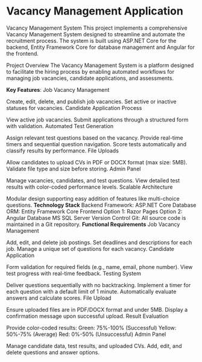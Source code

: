 # Vacancy Management Application

Vacancy Management System
This project implements a comprehensive Vacancy Management System designed to streamline and automate the recruitment process. The system is built using ASP.NET Core for the backend, Entity Framework Core for database management and  Angular for the frontend.

Project Overview
The Vacancy Management System is a platform designed to facilitate the hiring process by enabling automated workflows for managing job vacancies, candidate applications, and assessments.

**Key Features**:
Job Vacancy Management

Create, edit, delete, and publish job vacancies.
Set active or inactive statuses for vacancies.
Candidate Application Process

View active job vacancies.
Submit applications through a structured form with validation.
Automated Test Generation

Assign relevant test questions based on the vacancy.
Provide real-time timers and sequential question navigation.
Score tests automatically and classify results by performance.
File Uploads

Allow candidates to upload CVs in PDF or DOCX format (max size: 5MB).
Validate file type and size before storing.
Admin Panel

Manage vacancies, candidates, and test questions.
View detailed test results with color-coded performance levels.
Scalable Architecture

Modular design supporting easy addition of features like multi-choice questions.
**Technology Stack**
Backend
Framework: ASP.NET Core
Database ORM: Entity Framework Core
Frontend
Option 1: Razor Pages
Option 2: Angular
Database
MS SQL Server
Version Control
Git: All source code is maintained in a Git repository.
**Functional Requirements**
Job Vacancy Management

Add, edit, and delete job postings.
Set deadlines and descriptions for each job.
Manage a unique set of questions for each vacancy.
Candidate Application

Form validation for required fields (e.g., name, email, phone number).
View test progress with real-time feedback.
Testing System

Deliver questions sequentially with no backtracking.
Implement a timer for each question with a default limit of 1 minute.
Automatically evaluate answers and calculate scores.
File Upload

Ensure uploaded files are in PDF/DOCX format and under 5MB.
Display a confirmation message upon successful upload.
Result Evaluation

Provide color-coded results:
Green: 75%-100% (Successful)
Yellow: 50%-75% (Average)
Red: 0%-50% (Unsuccessful)
Admin Panel

Manage candidate data, test results, and uploaded CVs.
Add, edit, and delete questions and answer options.

